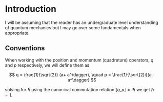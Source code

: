 # Introduction
I will be assuming that the reader has an undergraduate level understanding of quantum mechanics but I may go over some fundamentals when appropriate. 

## Conventions
When working with the position and momentum (quadrature) operators, $q$ and $p$ respectively, we will define them as 

$$
q = \frac{1}{\sqrt{2}} (a+ a^\dagger), \quad p = \frac{1}{\sqrt{2}i}(a - a^\dagger)
$$

solving for $\hbar$ using the canonical commutation relation $[q,p] = i\hbar$ we get $\hbar=1$.
